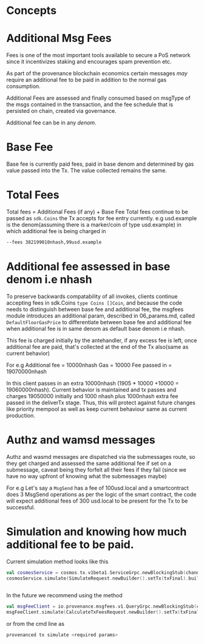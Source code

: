 <!--
order: 1
-->

# Concepts



# Additional Msg Fees

Fees is one of the most important tools available to secure a PoS network since it incentivizes staking and encourages spam prevention etc.

As part of the provenance blockchain economics certain messages *may* require an additional fee to be paid in
addition to the normal gas consumption. 

Additional Fees are assessed and finally consumed based on msgType of the msgs contained in the transaction,
and the fee schedule that is persisted on chain, created via governance.

Additional fee can be in any *denom*.

# Base Fee
Base fee is currently paid fees, paid in base denom and determined by gas value passed into the Tx.
The value collected remains the same.

# Total Fees
Total fees = Additional Fees (if any) + Base Fee
Total fees continue to be passed as `sdk.Coins` the Tx accepts for fee entry currently.
e.g usd.example is the denom(assuming there is a marker/coin of type usd.example) in which additional fee is being charged in
```bash
--fees 382199010nhash,99usd.example 
```

# Additional fee assessed in base denom i.e nhash
To preserve backwards compatability of all invokes, clients continue accepting fees in sdk.Coins
`type Coins []Coin`, and because the code needs to distinguish between base fee and additional fee,
the msgfees module introduces an additional param, described in 06_params.md, called `DefaultFloorGasPrice`
to differentiate between base fee and additional fee when additional fee is in same denom as default base denom i.e nhash.

This fee is charged initially by the antehandler, if any excess fee is left, once additional fee are paid, that's collected
at the end of the Tx also(same as current behavior)

For e.g
Additional fee = 10000nhash
Gas = 10000
Fee passed in = 19070000nhash

In this client passes in an extra 10000nhash (1905 * 10000 +10000 = 19060000nhash).
Current behavior is maintained and tx passes and charges 19050000 initially and 1000 nhash plus 1000nhash extra fee passed in
the deliverTx stage.
Thus, this will protect against future changes like priority mempool as well as keep current behaviour same as current production. 

# Authz and wamsd messages
Authz and wasmd messages are dispatched via the submessages route, so they get charged and assessed the same additional
fee if set on a submessage, caveat being they forfeit all their fees if they fail (since we have no way upfront of knowing what 
the submessages maybe)

For e.g
Let's say a `MsgSend` has a fee of 100usd.local and a smartcontract does 3 MsgSend operations as per the logic of the 
smart contract, the code will expect additional fees of 300 usd.local to be present for the Tx to be successful.

# Simulation and knowing how much additional fee to be paid.

Current simulation method looks like this  
```kotlin
val cosmosService = cosmos.tx.v1beta1.ServiceGrpc.newBlockingStub(channel)
cosmosService.simulate(SimulateRequest.newBuilder().setTx(txFinal).build()).gasInfo.gasUsed
            
```

In the future we recommend using the method 
```kotlin
val msgFeeClient = io.provenance.msgfees.v1.QueryGrpc.newBlockingStub(channel)
msgFeeClient.simulate(CalculateTxFeesRequest.newBuilder().setTx(txFinal).build())

```

or from the cmd line as

```bash
provenanced tx simulate <required params>
```
